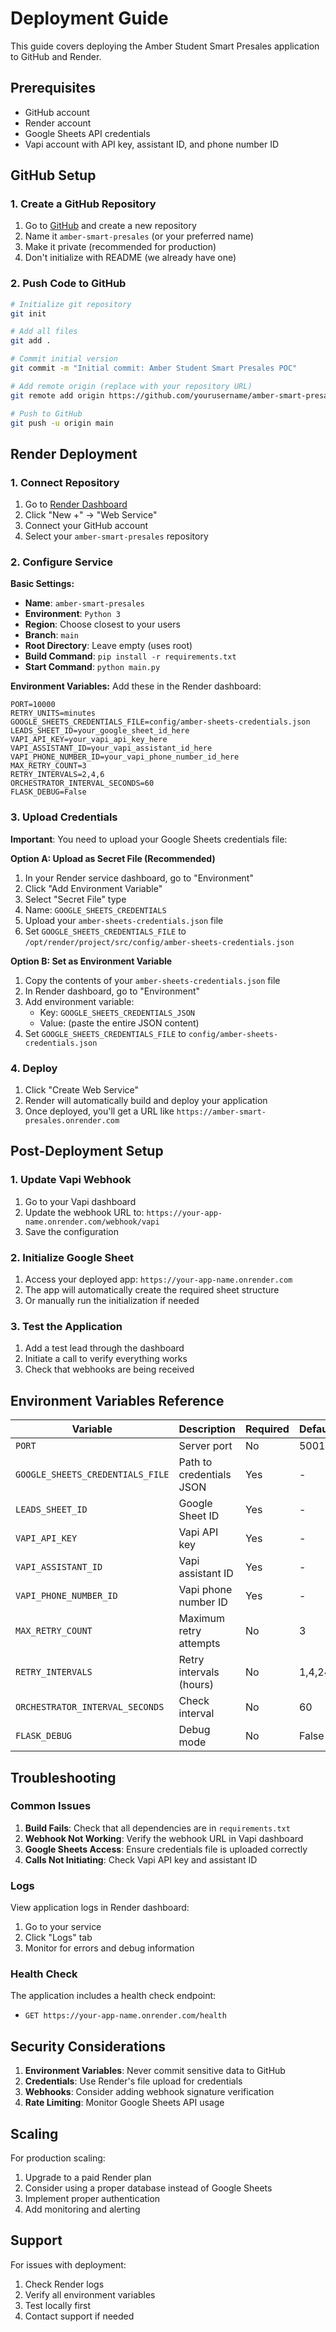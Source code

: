 # Deployment Guide

This guide covers deploying the Amber Student Smart Presales application to GitHub and Render.

## Prerequisites

- GitHub account
- Render account
- Google Sheets API credentials
- Vapi account with API key, assistant ID, and phone number ID

## GitHub Setup

### 1. Create a GitHub Repository

1. Go to [GitHub](https://github.com) and create a new repository
2. Name it `amber-smart-presales` (or your preferred name)
3. Make it private (recommended for production)
4. Don't initialize with README (we already have one)

### 2. Push Code to GitHub

```bash
# Initialize git repository
git init

# Add all files
git add .

# Commit initial version
git commit -m "Initial commit: Amber Student Smart Presales POC"

# Add remote origin (replace with your repository URL)
git remote add origin https://github.com/yourusername/amber-smart-presales.git

# Push to GitHub
git push -u origin main
```

## Render Deployment

### 1. Connect Repository

1. Go to [Render Dashboard](https://dashboard.render.com)
2. Click "New +" → "Web Service"
3. Connect your GitHub account
4. Select your `amber-smart-presales` repository

### 2. Configure Service

**Basic Settings:**
- **Name**: `amber-smart-presales`
- **Environment**: `Python 3`
- **Region**: Choose closest to your users
- **Branch**: `main`
- **Root Directory**: Leave empty (uses root)
- **Build Command**: `pip install -r requirements.txt`
- **Start Command**: `python main.py`

**Environment Variables:**
Add these in the Render dashboard:

```
PORT=10000
RETRY_UNITS=minutes
GOOGLE_SHEETS_CREDENTIALS_FILE=config/amber-sheets-credentials.json
LEADS_SHEET_ID=your_google_sheet_id_here
VAPI_API_KEY=your_vapi_api_key_here
VAPI_ASSISTANT_ID=your_vapi_assistant_id_here
VAPI_PHONE_NUMBER_ID=your_vapi_phone_number_id_here
MAX_RETRY_COUNT=3
RETRY_INTERVALS=2,4,6
ORCHESTRATOR_INTERVAL_SECONDS=60
FLASK_DEBUG=False
```

### 3. Upload Credentials

**Important**: You need to upload your Google Sheets credentials file:

**Option A: Upload as Secret File (Recommended)**
1. In your Render service dashboard, go to "Environment"
2. Click "Add Environment Variable"
3. Select "Secret File" type
4. Name: `GOOGLE_SHEETS_CREDENTIALS`
5. Upload your `amber-sheets-credentials.json` file
6. Set `GOOGLE_SHEETS_CREDENTIALS_FILE` to `/opt/render/project/src/config/amber-sheets-credentials.json`

**Option B: Set as Environment Variable**
1. Copy the contents of your `amber-sheets-credentials.json` file
2. In Render dashboard, go to "Environment"
3. Add environment variable:
   - Key: `GOOGLE_SHEETS_CREDENTIALS_JSON`
   - Value: (paste the entire JSON content)
4. Set `GOOGLE_SHEETS_CREDENTIALS_FILE` to `config/amber-sheets-credentials.json`

### 4. Deploy

1. Click "Create Web Service"
2. Render will automatically build and deploy your application
3. Once deployed, you'll get a URL like `https://amber-smart-presales.onrender.com`

## Post-Deployment Setup

### 1. Update Vapi Webhook

1. Go to your Vapi dashboard
2. Update the webhook URL to: `https://your-app-name.onrender.com/webhook/vapi`
3. Save the configuration

### 2. Initialize Google Sheet

1. Access your deployed app: `https://your-app-name.onrender.com`
2. The app will automatically create the required sheet structure
3. Or manually run the initialization if needed

### 3. Test the Application

1. Add a test lead through the dashboard
2. Initiate a call to verify everything works
3. Check that webhooks are being received

## Environment Variables Reference

| Variable | Description | Required | Default |
|----------|-------------|----------|---------|
| `PORT` | Server port | No | 5001 |
| `GOOGLE_SHEETS_CREDENTIALS_FILE` | Path to credentials JSON | Yes | - |
| `LEADS_SHEET_ID` | Google Sheet ID | Yes | - |
| `VAPI_API_KEY` | Vapi API key | Yes | - |
| `VAPI_ASSISTANT_ID` | Vapi assistant ID | Yes | - |
| `VAPI_PHONE_NUMBER_ID` | Vapi phone number ID | Yes | - |
| `MAX_RETRY_COUNT` | Maximum retry attempts | No | 3 |
| `RETRY_INTERVALS` | Retry intervals (hours) | No | 1,4,24 |
| `ORCHESTRATOR_INTERVAL_SECONDS` | Check interval | No | 60 |
| `FLASK_DEBUG` | Debug mode | No | False |

## Troubleshooting

### Common Issues

1. **Build Fails**: Check that all dependencies are in `requirements.txt`
2. **Webhook Not Working**: Verify the webhook URL in Vapi dashboard
3. **Google Sheets Access**: Ensure credentials file is uploaded correctly
4. **Calls Not Initiating**: Check Vapi API key and assistant ID

### Logs

View application logs in Render dashboard:
1. Go to your service
2. Click "Logs" tab
3. Monitor for errors and debug information

### Health Check

The application includes a health check endpoint:
- `GET https://your-app-name.onrender.com/health`

## Security Considerations

1. **Environment Variables**: Never commit sensitive data to GitHub
2. **Credentials**: Use Render's file upload for credentials
3. **Webhooks**: Consider adding webhook signature verification
4. **Rate Limiting**: Monitor Google Sheets API usage

## Scaling

For production scaling:
1. Upgrade to a paid Render plan
2. Consider using a proper database instead of Google Sheets
3. Implement proper authentication
4. Add monitoring and alerting

## Support

For issues with deployment:
1. Check Render logs
2. Verify all environment variables
3. Test locally first
4. Contact support if needed
